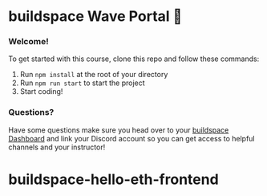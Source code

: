 # buildspace Wave Portal 👋 

### **Welcome!**
To get started with this course, clone this repo and follow these commands:

1. Run `npm install` at the root of your directory
2. Run `npm run start` to start the project
3. Start coding!

### **Questions?**
Have some questions make sure you head over to your [buildspace Dashboard](https://app.buildspace.so/courses/CO02cf0f1c-f996-4f50-9669-cf945ca3fb0b) and link your Discord account so you can get access to helpful channels and your instructor!
# buildspace-hello-eth-frontend
